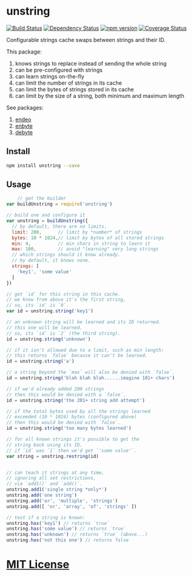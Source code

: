 # unstring
[![Build Status](https://travis-ci.org/elidoran/unstring.svg?branch=master)](https://travis-ci.org/elidoran/unstring)
[![Dependency Status](https://gemnasium.com/elidoran/unstring.png)](https://gemnasium.com/elidoran/unstring)
[![npm version](https://badge.fury.io/js/unstring.svg)](http://badge.fury.io/js/unstring)
[![Coverage Status](https://coveralls.io/repos/github/elidoran/unstring/badge.svg?branch=master)](https://coveralls.io/github/elidoran/unstring?branch=master)

Configurable strings cache swaps between strings and their ID.

This package:

1. knows strings to replace instead of sending the whole string
2. can be pre-configured with strings
3. can learn strings on-the-fly
4. can limit the number of strings in its cache
5. can limit the bytes of strings stored in its cache
6. can limit by the size of a string, both minimum and maximum length

See packages:

1. [endeo](https://www.npmjs.com/package/endeo)
2. [enbyte](https://www.npmjs.com/package/enbyte)
3. [debyte](https://www.npmjs.com/package/debyte)


## Install

```sh
npm install unstring --save
```


## Usage


```javascript
    // get the builder
var buildUnstring = require('unstring')

// build one and configure it
var unstring = buildUnstring({
  // by default, there are no limits.
  limit: 200,      // limit by *number* of strings
  bytes: 10 * 1024,// limit by bytes of all stored strings
  min: 4,          // min chars in string to learn it
  max: 100,        // avoid "learning" very long strings
  // which strings should it know already.
  // by default, it knows none.
  strings: [
    'key1', 'some value'
  ]
})

// get `id` for this string in this cache.
// we know from above it's the first string,
// so, its `id` is `0`.
var id = unstring.string('key1')

// an unknown string will be learned and its ID returned.
// this one will be learned.
// so, its `id` is `2` (the third string).
id = unstring.string('unknown')

// if it isn't allowed due to a limit, such as min length:
// this returns `false` because it can't be learned.
id = unstring.string('a')

// a string beyond the `max` will also be denied with `false`.
id = unstring.string('blah blah blah......imagine 101+ chars')

// if we'd already added 200 strings
// then this would be denied with a `false`.
id = unstring.string('the 201+ string add attempt')

// if the total bytes used by all the strings learned
// exceeded (10 * 1024) bytes (configured above)
// then this would be denied with `false`.
id = unstring.string('too many bytes learned')

// for all known strings it's possible to get the
// string back using its ID.
// if `id` was `1` then we'd get `'some value'`.
var string = unstring.restring(id)


// can teach it strings at any time,
// ignoring all set restrictions,
// via `add1()` and `add()`.
unstring.add1('single string *only*')
unstring.add('one string')
unstring.add('or', 'multiple', 'strings')
unstring.add([ 'or', 'array', 'of', 'strings' ])

// test if a string is known:
unstring.has('key1') // returns `true`
unstring.has('some value') // returns `true`
unstring.has('unknown') // returns `true` (above...)
unstring.has('not this one') // returns false
```


# [MIT License](LICENSE)
